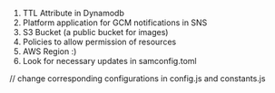 1. TTL Attribute in Dynamodb
2. Platform application for GCM notifications in SNS
3. S3 Bucket (a public bucket for images)
4. Policies to allow permission of resources
5. AWS Region :)
6. Look for necessary updates in samconfig.toml


// change corresponding configurations in config.js and constants.js